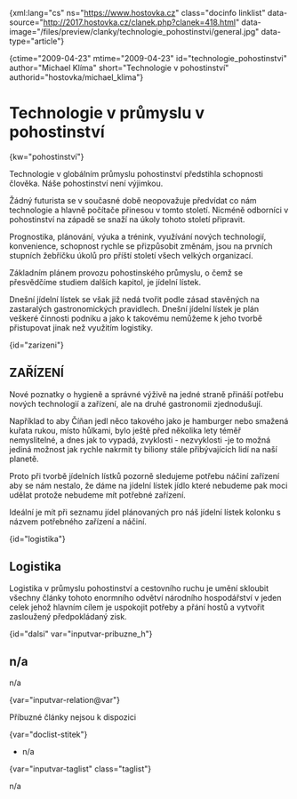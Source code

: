 
{xml:lang="cs" ns="https://www.hostovka.cz" class="docinfo linklist" data-source="http://2017.hostovka.cz/clanek.php?clanek=418.html" data-image="/files/preview/clanky/technologie_pohostinstvi/general.jpg" data-type="article"}

{ctime="2009-04-23" mtime="2009-04-23" id="technologie\_pohostinstvi" author="Michael Klíma" short="Technologie v pohostinství" authorid="hostovka/michael\_klima"}

# Technologie v průmyslu v pohostinství

<!-- generated attribute kw by user_updatekw.sh on 2020-07-05, do not edit -->

{kw="pohostinství"}

Technologie v globálním průmyslu pohostinství předstihla schopnosti člověka. Náše pohostinství není výjimkou.

Žádný futurista se v současné době neopovažuje předvídat co nám technologie a hlavně počítače přinesou v tomto století. Nicméně odborníci v pohostinství na západě se snaží na úkoly tohoto století připravit.

Prognostika, plánování, výuka a trénink, využívání nových technologií, konvenience, schopnost rychle se přizpůsobit změnám, jsou na prvních stupních žebříčku úkolů pro příští století všech velkých organizací.

Základním plánem provozu pohostinského průmyslu, o čemž se přesvědčíme studiem dalších kapitol, je jídelní lístek.

Dnešní jídelní lístek se však již nedá tvořit podle zásad stavěných na zastaralých gastronomických pravidlech. Dnešní jídelní lístek je plán veškeré činnosti podniku a jako k takovému nemůžeme k jeho tvorbě přistupovat jinak než využitím logistiky.

{id="zarizeni"}

## ZAŘÍZENÍ

Nové poznatky o hygieně a správné výživě na jedné straně přináší potřebu nových technologií a zařízení, ale na druhé gastronomii zjednodušují.

Například to aby Číňan jedl něco takového jako je hamburger nebo smažená kuřata rukou, místo hůlkami, bylo ještě před několika lety téměř nemyslitelné, a dnes jak to vypadá, zvyklosti - nezvyklosti -je to možná jediná možnost jak rychle nakrmit ty biliony stále přibývajících lidí na naší planetě.

Proto při tvorbě jídelních lístků pozorně sledujeme potřebu náčiní zařízení aby se nám nestalo, že dáme na jídelní lístek jídlo které nebudeme pak moci udělat protože nebudeme mít potřebné zařízení.

Ideální je mít při seznamu jídel plánovaných pro náš jídelní lístek kolonku s názvem potřebného zařízení a náčiní.

{id="logistika"}

## Logistika

Logistika v průmyslu pohostinství a cestovního ruchu je umění skloubit všechny články tohoto enormního odvětví národního hospodářství v jeden celek jehož hlavním cílem je uspokojit potřeby a přání hostů a vytvořit zasloužený předpokládaný zisk.

{id="dalsi" var="inputvar-pribuzne_h"}

## n/a

n/a

{var="inputvar-relation@var"}

Příbuzné články nejsou k dispozici

{var="doclist-stitek"}

  * n/a

{var="inputvar-taglist" class="taglist"}

n/a

